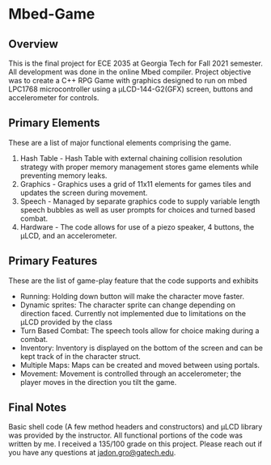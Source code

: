 # Mbed-Game
## Overview
This is the final project for ECE 2035 at Georgia Tech for Fall 2021 semester. All development was done in the online Mbed compiler.
Project objective was to create a C++ RPG Game with graphics designed to run on mbed LPC1768 microcontroller using a µLCD-144-G2(GFX) screen, buttons and accelerometer for controls.

## Primary Elements
These are a list of major functional elements comprising the game.
1. Hash Table - Hash Table with external chaining collision resolution strategy with proper memory management stores game elements while preventing memory leaks.
2. Graphics - Graphics uses a grid of 11x11 elements for games tiles and updates the screen during movement.
3. Speech - Managed by separate graphics code to supply variable length speech bubbles as well as user prompts for choices and turned based combat.
4. Hardware - The code allows for use of a piezo speaker, 4 buttons, the µLCD, and an accelerometer.

## Primary Features
These are the list of game-play feature that the code supports and exhibits
- Running: Holding down button will make the character move faster.
- Dynamic sprites: The character sprite can change depending on direction faced. Currently not implemented due to limitations on the µLCD provided by the class
- Turn Based Combat: The speech tools allow for choice making during a combat.
- Inventory: Inventory is displayed on the bottom of the screen and can be kept track of in the character struct.
- Multiple Maps: Maps can be created and moved between using portals.
- Movement: Movement is controlled through an accelerometer; the player moves in the direction you tilt the game.

## Final Notes
Basic shell code (A few method headers and constructors) and µLCD library was provided by the instructor. All functional portions of the code was written by me. I received a 135/100 grade on this project. Please reach out if you have any questions at jadon.gro@gatech.edu.